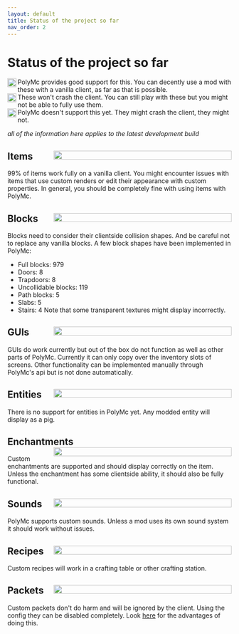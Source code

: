 ```yaml
---
layout: default
title: Status of the project so far
nav_order: 2
---
```


# Status of the project so far
<img align="left" width="20" height="20" src="https://raw.githubusercontent.com/wiki/TheEpicBlock/PolyMc/Images/Green.png"> PolyMc provides good support for this. You can decently use a mod with these with a vanilla client, as far as that is possible.  
<img align="left" width="20" height="20" src="https://raw.githubusercontent.com/wiki/TheEpicBlock/PolyMc/Images/Orange.png"> These won't crash the client. You can still play with these but you might not be able to fully use them.  
<img align="left" width="20" height="20" src="https://raw.githubusercontent.com/wiki/TheEpicBlock/PolyMc/Images/Red.png"> PolyMc doesn't support this yet. They might crash the client, they might not.

*all of the information here applies to the latest development build*

## Items <img align="right" style="height:20px" width="400" height="20" src="https://raw.githubusercontent.com/wiki/TheEpicBlock/PolyMc/Images/Green.png">
99% of items work fully on a vanilla client.
You might encounter issues with items that use custom renders or edit their appearance with custom properties.
In general, you should be completely fine with using items with PolyMc.

## Blocks <img align="right" style="height:20px" width="400" height="20" src="https://raw.githubusercontent.com/wiki/TheEpicBlock/PolyMc/Images/Orange.png">
Blocks need to consider their clientside collision shapes. And be careful not to replace any vanilla blocks.
A few block shapes have been implemented in PolyMc:
* Full blocks: 979
* Doors: 8
* Trapdoors: 8
* Uncollidable blocks: 119
* Path blocks: 5
* Slabs: 5
* Stairs: 4
Note that some transparent textures might display incorrectly.

## GUIs <img align="right" style="height:20px" width="400" height="20" src="https://raw.githubusercontent.com/wiki/TheEpicBlock/PolyMc/Images/Orange.png">
GUIs do work currently but out of the box do not function as well as other parts of PolyMc.
Currently it can only copy over the inventory slots of screens. Other functionality can be implemented manually through PolyMc's api but is not done automatically.

## Entities <img align="right" style="height:20px" width="400" height="20" src="https://raw.githubusercontent.com/wiki/TheEpicBlock/PolyMc/Images/Red.png">
There is no support for entities in PolyMc yet. Any modded entity will display as a pig.

## Enchantments <img align="right" style="height:20px" width="400" height="20" src="https://raw.githubusercontent.com/wiki/TheEpicBlock/PolyMc/Images/Green.png">
Custom enchantments are supported and should display correctly on the item.
Unless the enchantment has some clientside ability, it should also be fully functional.

## Sounds <img align="right" style="height:20px" width="400" height="20" src="https://raw.githubusercontent.com/wiki/TheEpicBlock/PolyMc/Images/Green.png">
PolyMc supports custom sounds.
Unless a mod uses its own sound system it should work without issues.

## Recipes <img align="right" style="height:20px" width="400" height="20" src="https://raw.githubusercontent.com/wiki/TheEpicBlock/PolyMc/Images/Green.png">
Custom recipes will work in a crafting table or other crafting station.

## Packets <img align="right" style="height:20px" width="400" height="20" src="https://raw.githubusercontent.com/wiki/TheEpicBlock/PolyMc/Images/Green.png">
Custom packets don't do harm and will be ignored by the client. 
Using the config they can be disabled completely. 
Look [here](https://github.com/TheEpicBlock/PolyMc/wiki/Config#custompacketdisabler) for the advantages of doing this.